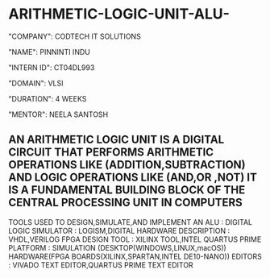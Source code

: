 # ARITHMETIC-LOGIC-UNIT-ALU-

"COMPANY": CODTECH IT SOLUTIONS

"NAME": PINNINTI INDU

"INTERN ID": CT04DL993

"DOMAIN": VLSI

"DURATION": 4 WEEKS

"MENTOR": NEELA SANTOSH

## AN ARITHMETIC LOGIC UNIT IS A DIGITAL CIRCUIT THAT PERFORMS ARITHMETIC OPERATIONS LIKE (ADDITION,SUBTRACTION) AND LOGIC OPERATIONS LIKE (AND,OR ,NOT) IT IS A FUNDAMENTAL BUILDING BLOCK OF THE CENTRAL PROCESSING UNIT IN COMPUTERS 
TOOLS USED TO DESIGN,SIMULATE,AND IMPLEMENT AN ALU : 
DIGITAL LOGIC SIMULATOR : LOGISM,DIGITAL
HARDWARE DESCRIPTION : VHDL,VERILOG
FPGA DESIGN TOOL : XILINX TOOL,INTEL QUARTUS PRIME
PLATFORM : SIMULATION (DESKTOP(WINDOWS,LINUX,macOS))
            HARDWARE(FPGA BOARDS(XILINX,SPARTAN,INTEL DE10-NANO))
EDITORS : VIVADO TEXT EDITOR,QUARTUS PRIME TEXT EDITOR

  

